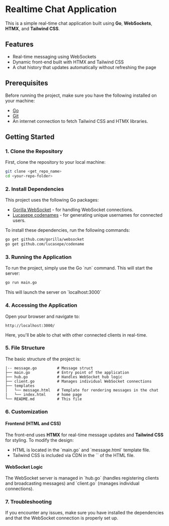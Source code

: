 # Realtime Chat Application

This is a simple real-time chat application built using **Go**, **WebSockets**, **HTMX**, and **Tailwind CSS**.

## Features
- Real-time messaging using WebSockets
- Dynamic front-end built with HTMX and Tailwind CSS
- A chat history that updates automatically without refreshing the page

## Prerequisites

Before running the project, make sure you have the following installed on your machine:

- [Go](https://golang.org/doc/install)
- [Git](https://git-scm.com/book/en/v2/Getting-Started-Installing-Git)
- An internet connection to fetch Tailwind CSS and HTMX libraries.

## Getting Started

### 1. Clone the Repository
First, clone the repository to your local machine:

```bash
git clone <get_repo_name>
cd <your-repo-folder>
```

### 2. Install Dependencies

This project uses the following Go packages:

- [Gorilla WebSocket](https://github.com/gorilla/websocket) - for handling WebSocket connections.
- [Lucasepe codenames](https://github.com/lucasepe/codename) - for generating unique usernames for connected users.

To install these dependencies, run the following commands:

```bash
go get github.com/gorilla/websocket
go get github.com/lucasepe/codename
```

### 3. Running the Application

To run the project, simply use the Go \`run\` command. This will start the server:

```bash
go run main.go
```

This will launch the server on \`localhost:3000\`

### 4. Accessing the Application

Open your browser and navigate to:

```
http://localhost:3000/
```

Here, you'll be able to chat with other connected clients in real-time.

### 5. File Structure

The basic structure of the project is:

```
|-- message.go         # Message struct
├── main.go            # Entry point of the application
├── hub.go             # Handles WebSocket hub logic
├── client.go          # Manages individual WebSocket connections
├── templates
│   └── message.html   # Template for rendering messages in the chat
|   └── index.html     # home page
└── README.md          # This file
```

### 6. Customization

#### Frontend (HTML and CSS)

The front-end uses **HTMX** for real-time message updates and **Tailwind CSS** for styling. To modify the design:

- HTML is located in the \`main.go\` and \`message.html\` template file.
- Tailwind CSS is included via CDN in the \`<head>\` of the HTML file.

#### WebSocket Logic

The WebSocket server is managed in \`hub.go\` (handles registering clients and broadcasting messages) and \`client.go\` (manages individual connections).

### 7. Troubleshooting

If you encounter any issues, make sure you have installed the dependencies and that the WebSocket connection is properly set up.
